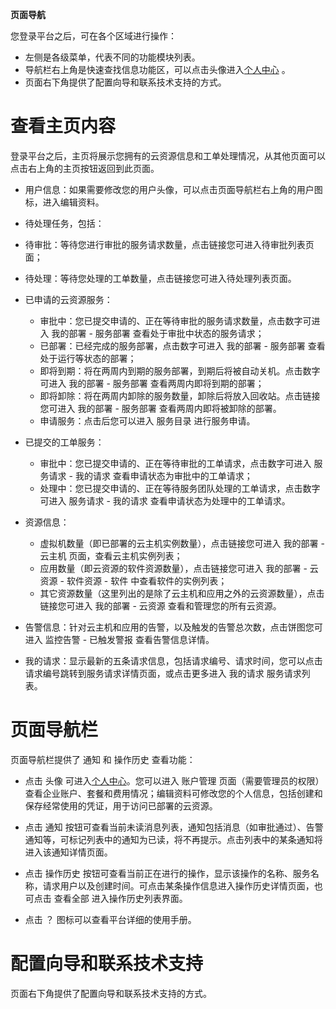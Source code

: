


**页面导航**


您登录平台之后，可在各个区域进行操作：
* 左侧是各级菜单，代表不同的功能模块列表。
* 导航栏右上角是快速查找信息功能区，可以点击头像进入[个人中心](http://CMP-PUBLIC-IP/help/AdminDoc/02首页/个人中心.html) 。
* 页面右下角提供了配置向导和联系技术支持的方式。

# 查看主页内容

登录平台之后，主页将展示您拥有的云资源信息和工单处理情况，从其他页面可以点击右上角的主页按钮返回到此页面。

* 用户信息：如果需要修改您的用户头像，可以点击页面导航栏右上角的用户图标，进入编辑资料。

* 待处理任务，包括：

 * 待审批：等待您进行审批的服务请求数量，点击链接您可进入待审批列表页面；
 * 待处理：等待您处理的工单数量，点击链接您可进入待处理列表页面。

* 已申请的云资源服务：

    * 审批中：您已提交申请的、正在等待审批的服务请求数量，点击数字可进入 我的部署 - 服务部署 查看处于审批中状态的服务请求；
    * 已部署：已经完成的服务部署，点击数字可进入 我的部署 - 服务部署 查看处于运行等状态的部署；
    * 即将到期：将在两周内到期的服务部署，到期后将被自动关机。点击数字可进入 我的部署 - 服务部署 查看两周内即将到期的部署；
    * 即将卸除：将在两周内卸除的服务数量，卸除后将放入回收站。点击链接您可进入 我的部署 - 服务部署 查看两周内即将被卸除的部署。
    * 申请服务：点击后您可以进入 服务目录 进行服务申请。

* 已提交的工单服务：

  * 审批中：您已提交申请的、正在等待审批的工单请求，点击数字可进入 服务请求 - 我的请求 查看申请状态为审批中的工单请求；
  * 处理中：您已提交申请的、正在等待服务团队处理的工单请求，点击数字可进入 服务请求 - 我的请求 查看申请状态为处理中的工单请求。

* 资源信息：

  * 虚拟机数量（即已部署的云主机实例数量），点击链接您可进入 我的部署 - 云主机 页面，查看云主机实例列表；
  * 应用数量（即云资源的软件资源数量），点击链接您可进入 我的部署 - 云资源 - 软件资源 - 软件 中查看软件的实例列表；
  * 其它资源数量（这里列出的是除了云主机和应用之外的云资源数量），点击链接您可进入 我的部署 - 云资源 查看和管理您的所有云资源。

* 告警信息：针对云主机和应用的告警，以及触发的告警总次数，点击饼图您可进入 监控告警 - 已触发警报 查看告警信息详情。

* 我的请求：显示最新的五条请求信息，包括请求编号、请求时间，您可以点击请求编号跳转到服务请求详情页面，或点击更多进入 我的请求 服务请求列表。

# 页面导航栏

页面导航栏提供了 通知 和 操作历史 查看功能：

* 点击 头像 可进入[个人中心](http://CMP-PUBLIC-IP/help/AdminDoc/02首页/个人中心.html)。您可以进入 账户管理 页面（需要管理员的权限）查看企业账户、套餐和费用情况；编辑资料可修改您的个人信息，包括创建和保存经常使用的凭证，用于访问已部署的云资源。

* 点击 通知 按钮可查看当前未读消息列表，通知包括消息（如审批通过）、告警通知等，可标记列表中的通知为已读，将不再提示。点击列表中的某条通知将进入该通知详情页面。

* 点击 操作历史 按钮可查看当前正在进行的操作，显示该操作的名称、服务名称，请求用户以及创建时间。可点击某条操作信息进入操作历史详情页面，也可点击 查看全部 进入操作历史列表界面。

* 点击 ？ 图标可以查看平台详细的使用手册。

# 配置向导和联系技术支持

页面右下角提供了配置向导和联系技术支持的方式。
